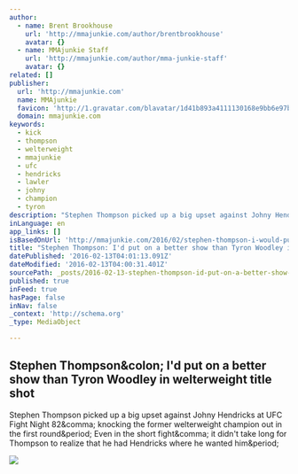 ```yaml
---
author:
  - name: Brent Brookhouse
    url: 'http://mmajunkie.com/author/brentbrookhouse'
    avatar: {}
  - name: MMAjunkie Staff
    url: 'http://mmajunkie.com/author/mma-junkie-staff'
    avatar: {}
related: []
publisher:
  url: 'http://mmajunkie.com'
  name: MMAjunkie
  favicon: 'http://1.gravatar.com/blavatar/1d41b893a4111130168e9bb6e97b6ed2?s=16'
  domain: mmajunkie.com
keywords:
  - kick
  - thompson
  - welterweight
  - mmajunkie
  - ufc
  - hendricks
  - lawler
  - johny
  - champion
  - tyron
description: "Stephen Thompson picked up a big upset against Johny Hendricks at UFC Fight Night 82, knocking the former welterweight champion out in the first round. Even in the short fight, it didn't take long for Thompson to realize that he had Hendricks where he wanted him."
inLanguage: en
app_links: []
isBasedOnUrl: 'http://mmajunkie.com/2016/02/stephen-thompson-i-would-put-on-better-show-than-tyron-woodley-in-title-shot'
title: "Stephen Thompson: I'd put on a better show than Tyron Woodley in welterweight title shot"
datePublished: '2016-02-13T04:01:13.091Z'
dateModified: '2016-02-13T04:00:31.401Z'
sourcePath: _posts/2016-02-13-stephen-thompson-id-put-on-a-better-show-than-tyron-woodle.md
published: true
inFeed: true
hasPage: false
inNav: false
_context: 'http://schema.org'
_type: MediaObject

---
```

<article style=""><h1>Stephen Thompson&amp;colon; I'd put on a better show than Tyron Woodley in welterweight title shot</h1><p>Stephen Thompson picked up a big upset against Johny Hendricks at UFC Fight Night 82&amp;comma; knocking the former welterweight champion out in the first round&amp;period; Even in the short fight&amp;comma; it didn't take long for Thompson to realize that he had Hendricks where he wanted him&amp;period;</p><img src="https://i2.wp.com/usatmmajunkie.files.wordpress.com/2016/02/stephen-thompson-johny-hendricks-ufc-fight-night-82-2.jpg?fit=440%2C330" /></article>